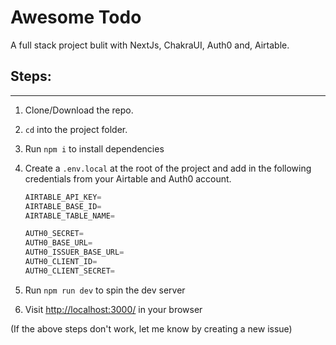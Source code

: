 # Awesome Todo

A full stack project bulit with NextJs, ChakraUI, Auth0 and, Airtable.

## Steps:

---

1. Clone/Download the repo.
2. `cd` into the project folder.
3. Run `npm i` to install dependencies
4. Create a `.env.local` at the root of the project and add in the following credentials from your Airtable and Auth0 account.

   ```javascript
   AIRTABLE_API_KEY=
   AIRTABLE_BASE_ID=
   AIRTABLE_TABLE_NAME=

   AUTH0_SECRET=
   AUTH0_BASE_URL=
   AUTH0_ISSUER_BASE_URL=
   AUTH0_CLIENT_ID=
   AUTH0_CLIENT_SECRET=
   ```

5. Run `npm run dev` to spin the dev server
6. Visit [http://localhost:3000/](http://localhost:3000/) in your browser

(If the above steps don't work, let me know by creating a new issue)
